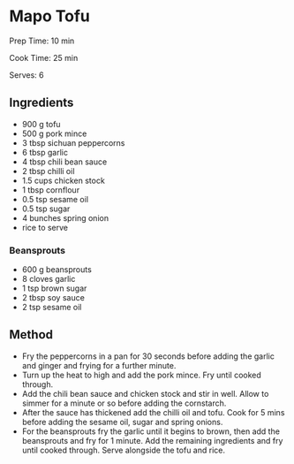 # Mapo Tofu

Prep Time: 10 min

Cook Time: 25 min

Serves: 6

## Ingredients

- 900 g tofu
- 500 g pork mince
- 3 tbsp sichuan peppercorns
- 6 tbsp garlic
- 4 tbsp chili bean sauce
- 2 tbsp chilli oil
- 1.5 cups chicken stock
- 1 tbsp cornflour
- 0.5 tsp sesame oil
- 0.5 tsp sugar
- 4 bunches spring onion
- rice to serve

### Beansprouts

- 600 g beansprouts
- 8 cloves garlic
- 1 tsp brown sugar
- 2 tbsp soy sauce
- 2 tsp sesame oil

## Method

- Fry the peppercorns in a pan for 30 seconds before adding the garlic and ginger and frying for a further minute.
- Turn up the heat to high and add the pork mince. Fry until cooked through.
- Add the chili bean sauce and chicken stock and stir in well. Allow to simmer for a minute or so before adding the cornstarch.
- After the sauce has thickened add the chilli oil and tofu. Cook for 5 mins before adding the sesame oil, sugar and spring onions.
- For the beansprouts fry the garlic until it begins to brown, then add the beansprouts and fry for 1 minute. Add the remaining ingredients and fry until cooked through. Serve alongside the tofu and rice.
